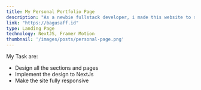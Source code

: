 ```yaml
---
title: My Personal Portfolio Page
description: "As a newbie fullstack developer, i made this website to show people around the world who is me and what can i do. I am sure that this website will help me to boost my career and improve my connection"
link: "https://bagusaff.id"
type: Landing Page
technology: NextJS, Framer Motion
thumbnail: '/images/posts/personal-page.png'
---
```


My Task are:
* Design all the sections and pages 
* Implement the design to NextJs 
* Make the site fully responsive
